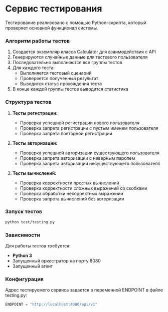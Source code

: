 # Сервис тестирования

Тестирование реализовано с помощью Python-скрипта, который проверяет основной функционал системы.

### Алгоритм работы тестов

1. Создается экземпляр класса Calculator для взаимодействия с API
2. Генерируются случайные данные для тестового пользователя
3. Последовательно выполняются все группы тестов
4. Для каждого теста:
   - Выполняется тестовый сценарий
   - Проверяется полученный результат
   - Выводится статус прохождения теста
5. В конце каждой группы тестов выводится статистика

### Структура тестов

1. **Тесты регистрации:**
   - Проверка успешной регистрации нового пользователя
   - Проверка запрета регистрации с пустым именем пользователя
   - Проверка запрета повторной регистрации

2. **Тесты авторизации:**
   - Проверка успешной авторизации существующего пользователя
   - Проверка запрета авторизации с неверным паролем
   - Проверка запрета авторизации несуществующего пользователя

3. **Тесты вычислений:**
   - Проверка корректности простых вычислений
   - Проверка корректности сложных выражений со скобками
   - Проверка обработки некорректных выражений
   - Проверка запрета вычислений без авторизации


### Запуск тестов

``` bash
python test/testing.py
```

### Зависимости

Для работы тестов требуется:
- **Python 3**
- Запущенный оркестратор на порту 8080
- Запущенный агент

### Конфигурация

Адрес тестируемого сервиса задается в переменной ENDPOINT в файле testing.py:
``` python
ENDPOINT = "http://localhost:8080/api/v1"
```
